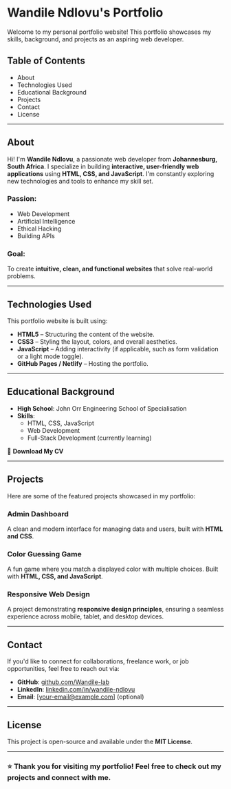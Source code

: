 # Wandile Ndlovu's Portfolio

Welcome to my personal portfolio website! This portfolio showcases my skills, background, and projects as an aspiring web developer.

## Table of Contents
- About
- Technologies Used
- Educational Background
- Projects
- Contact
- License

---

## About

Hi! I'm **Wandile Ndlovu**, a passionate web developer from **Johannesburg, South Africa**. I specialize in building **interactive, user-friendly web applications** using **HTML, CSS, and JavaScript**. I'm constantly exploring new technologies and tools to enhance my skill set.

### Passion:
- Web Development
- Artificial Intelligence
- Ethical Hacking
- Building APIs

### Goal:
To create **intuitive, clean, and functional websites** that solve real-world problems.

---

## Technologies Used

This portfolio website is built using:

- **HTML5** – Structuring the content of the website.
- **CSS3** – Styling the layout, colors, and overall aesthetics.
- **JavaScript** – Adding interactivity (if applicable, such as form validation or a light mode toggle).
- **GitHub Pages / Netlify** – Hosting the portfolio.

---

## Educational Background

- **High School**: John Orr Engineering School of Specialisation
- **Skills**:
  - HTML, CSS, JavaScript
  - Web Development
  - Full-Stack Development (currently learning)

📄 **Download My CV** 

---

## Projects

Here are some of the featured projects showcased in my portfolio:

### **Admin Dashboard**
A clean and modern interface for managing data and users, built with **HTML and CSS**.

### **Color Guessing Game**
A fun game where you match a displayed color with multiple choices. Built with **HTML, CSS, and JavaScript**.

### **Responsive Web Design**
A project demonstrating **responsive design principles**, ensuring a seamless experience across mobile, tablet, and desktop devices.

---

## Contact

If you'd like to connect for collaborations, freelance work, or job opportunities, feel free to reach out via:

- **GitHub**: [github.com/Wandile-lab](https://github.com/Wandile-lab)
- **LinkedIn**: [linkedin.com/in/wandile-ndlovu](https://www.linkedin.com/in/wandile-ndlovu)
- **Email**: [your-email@example.com] (optional)

---

## License

This project is open-source and available under the **MIT License**.

---

### ⭐ Thank you for visiting my portfolio! Feel free to check out my projects and connect with me.

